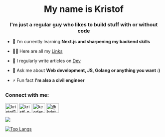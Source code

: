 <h1 align="center">My name is Kristof</h1>
<h3 align="center">I'm just a regular guy who likes to build stuff with or without code</h3>


- 🌱 I’m currently learning **Next.js and sharpening my backend skills**

- 👨‍💻 Here are all my [Links](https://linktr.ee/kcoder)

- 📝 I regularly write articles on [Dev](https://t.co/CM820luqMM)

- 💬 Ask me about **Web development, JS, Golang or anything you want :)**

- ⚡ Fun fact **I'm also a civil engineer**

<h3 align="left">Connect with me:</h3>
<p align="left">
<a href="https://dev.to/kristof1345" target="blank"><img align="center" src="https://raw.githubusercontent.com/rahuldkjain/github-profile-readme-generator/master/src/images/icons/Social/devto.svg" alt="kristof1345" height="30" width="40" /></a>
<a href="https://twitter.com/kristf_nemeth" target="blank"><img align="center" src="https://raw.githubusercontent.com/rahuldkjain/github-profile-readme-generator/master/src/images/icons/Social/twitter.svg" alt="kristf_nemeth" height="30" width="40" /></a>
<a href="https://instagram.com/kcoder.blog" target="blank"><img align="center" src="https://raw.githubusercontent.com/rahuldkjain/github-profile-readme-generator/master/src/images/icons/Social/instagram.svg" alt="kcoder.blog" height="30" width="40" /></a>
<a href="https://hashnode.com/@kristofcoder" target="blank"><img align="center" src="https://raw.githubusercontent.com/rahuldkjain/github-profile-readme-generator/master/src/images/icons/Social/hashnode.svg" alt="@kristofcoder" height="30" width="40" /></a>
</p>

![](https://komarev.com/ghpvc/?username=kristof1345)

[![Top Langs](https://github-readme-stats.vercel.app/api/top-langs/?username=kristof1345&layout=compact)](https://github.com/anuraghazra/github-readme-stats)

<!---
kristof1345/kristof1345 is a ✨ special ✨ repository because its `README.md` (this file) appears on your GitHub profile.
You can click the Preview link to take a look at your changes.
--->
